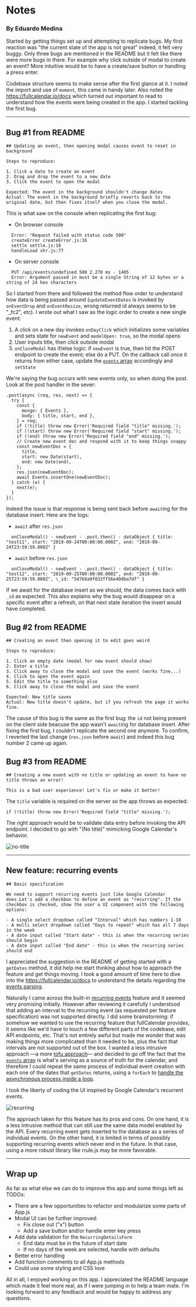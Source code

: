 # Notes

### By Eduardo Medina

Started by getting things set up and attempting to replicate bugs. My first reaction was "the current state of the app is not great" indeed, it felt very buggy. Only three bugs are mentioned in the README but it felt like there were more bugs in there. For example why click outside of modal to create an event? More intuitive would be to have a create/save button or handling a press enter.

Codebase structure seems to make sense after the first glance at it. I noted the import and use of `moment`, this came in handy later. Also noted the https://fullcalendar.io/docs which turned out important to read to understand how the events were being created in the app. I started tackling the first bug.

---

## Bug #1 from README

```
## Updating an event, then opening modal causes event to reset in background

Steps to reproduce:

1. Click a date to create an event
2. Drag and drop the event to a new date
3. Click the event to open the modal

Expected: The event in the background shouldn't change dates
Actual: The event in the background briefly reverts back to the original date, but then fixes itself when you close the modal.
```

This is what saw on the console when replicating the first bug:

- On browser console

```
  Error: "Request failed with status code 500"
  createError createError.js:16
  settle settle.js:18
  handleLoad xhr.js:77
```

- On server console

```
  PUT /api/events/undefined 500 2.270 ms - 1405
  Error: Argument passed in must be a single String of 12 bytes or a string of 24 hex characters
```

So I started from there and followed the method flow order to understand how data is being passed around (`updateEventDates` is invoked by `onEventDrop` and `onEventResize`, wrong returned id always seems to be "\_fc2", etc). I wrote out what I saw as the logic order to create a new single event:

1. A click on a new day invokes `onDayClick` which initializes some variables and sets state for `newEvent` and `modelOpen: true`, so the modal opens
2. User inputs title, then click outside modal
3. `onCloseModal` has if/else logic: if `newEvent` is true, then hit the POST endpoint to create the event; else do a PUT. On the callback call once it returns from either case, update the [`events` array](https://fullcalendar.io/docs/events-array) accordingly and `setState`

We're saying the bug occurs with new events only, so when doing the post. Look at the post handler in the sever:

```
.post(async (req, res, next) => {
  try {
    const {
      mongo: { Events },
      body: { title, start, end },
    } = req;
    if (!title) throw new Error('Required field "title" missing.');
    if (!start) throw new Error('Required field "start" missing.');
    if (!end) throw new Error('Required field "end" missing.');
    // Create new event doc and respond with it to keep things snappy
    const newEventDoc = {
      title,
      start: new Date(start),
      end: new Date(end),
    };
    res.json(newEventDoc);
    await Events.insertOne(newEventDoc);
  } catch (e) {
    next(e);
  }
});
```

Indeed the issue is that response is being sent back before `await`ing for the database insert. Here are the logs:

- `await` after `res.json`

```
  onCloseModal() - newEvent - .post.then() - dataObject { title: "test11", start: "2019-09-24T00:00:00.000Z", end: "2019-09-24T23:59:59.000Z" }
```

- `await` before `res.json`

```
  onCloseModal() - newEvent - .post.then() - dataObject { title: "test12", start: "2019-09-25T00:00:00.000Z", end: "2019-09-25T23:59:59.000Z", \_id: "5d768a9f832ff56e40dba7df" }
```

If we await for the database insert as we should, the data comes back with `_id` as expected. This also explains why the bug would disappear on a specific event after a refresh, on that next state iteration the insert would have completed.

## Bug #2 from README

```
## Creating an event then opening it to edit goes weird

Steps to reproduce:

1. Click an empty date (modal for new event should show)
2. Enter a title
3. Click away to close the modal and save the event (works fine...)
4. Click to open the event again
5. Edit the title to something else
6. Click away to close the modal and save the event

Expected: New title saves
Actual: New title doesn't update, but if you refresh the page it works fine.
```

The cause of this bug is the same as the first bug: the `id` not being present on the client side beacuse the app wasn't `await`ing for database insert. After fixing the first bug, I couldn't replicate the second one anymore. To confirm, I reverted the last change (`res.json` before `await`) and indeed this bug number 2 came up again.

## Bug #3 from README

```
## Creating a new event with no title or updating an event to have no title throws an error!

This is a bad user experience! Let's fix or make it better!
```

The `title` variable is required on the server so the app throws as expected:

```
if (!title) throw new Error('Required field "title" missing.');
```

The right approach would be to validate data entry before invoking the API endpoint. I decided to go with "(No title)" mimicking Google Calendar's behavior.

![no-title](./public/images/g-calendar-notitle.png)

---

## New feature: recurring events

```
## Basic specification

We need to support recurring events just like Google Calendar does.Let's add a checkbox to define an event as "recurring". If the checkbox is checked, show the user a UI component with the following options:

- A single select dropdown called "Interval" which has numbers 1-10
- A multi select dropdown called "Days to repeat" which has all 7 days in the week
- A date input called "Start date" - this is when the recurring series should begin
- A date input called "End date" - this is when the recurring series should end
```

I appreciated the suggestion in the README of getting started with a `getDates` method, it did help me start thinking about how to approach the feature and get things moving. I took a good amount of time here to dive into the https://fullcalendar.io/docs to understand the details regarding the [events parsing](https://fullcalendar.io/docs/event-parsing).

Naturally I came across the built-in [recurring events](https://fullcalendar.io/docs/recurring-events) feature and it seemed very promising initially. However after reviewing it carefully I understood that adding an interval to the recurring event (as requested per feature specification) was not supported directly. I did some brainstorming: if somehow we wanted to use the recurring feature that fullCalendar provides, it seems like we'd have to touch a few different parts of the codebase, edit API endpoints, etc. That's not entirely awful but made me wonder that was making things more complicated than it needed to be, plus the fact that intervals are not supported out of the box. I wanted a less intrusive approach —a more [tofu approach](https://www.youtube.com/watch?v=n8l6FCD0Gqk)— and decided to go off the fact that the [`events` array](https://fullcalendar.io/docs/events-array) is what's serving as a source of truth for the calendar, and therefore I could repeat the same process of individual event creation with each one of the dates that `getDates` returns, using a `forEach` to [handle the asynchronous process inside a loop](https://stackoverflow.com/questions/11488014/asynchronous-process-inside-a-javascript-for-loop).

I took the liberty of coding the UI inspired by Google Calendar's recurrent events.

![recurring](./public/images/g-calendar-recur.png)

The approach taken for this feature has its pros and cons. On one hand, it is a less intrusive method that can still use the same data model enabled by the API. Every recurring event gets inserted to the database as a series of individual events. On the other hand, it is limited in terms of possibly supporting recurring events which never end in the future. In that case, using a more robust library like rrule.js may be more favorable.

---

## Wrap up

As far as what else we can do to improve this app and some things left as TODOs:

- There are a few opportunities to refactor and modularize some parts of App.js
- Modal UI can be further improved:
  - Fix close out ("x") button
  - Add a save button and/or handle enter key press
- Add data validation for the `RecurringDetailsForm`
  - End data must be in the future of start date
  - If no days of the week are selected, handle with defaults
- Better error handling
- Add function comments to all App.js methods
- Could use some styling and CSS love

All in all, I enjoyed working on this app. I appreciated the README language which made it feel more real, as if I were jumping in to help a team mate. I'm looking forward to any feedback and would be happy to address any questions.
